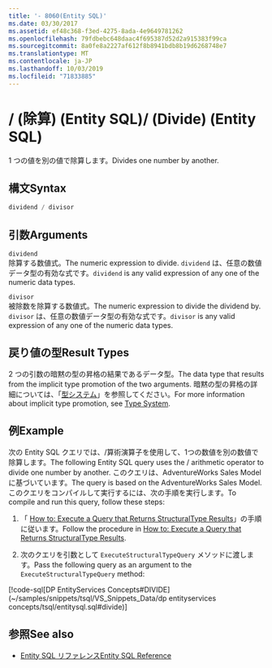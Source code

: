 ```yaml
---
title: '- 8060(Entity SQL)'
ms.date: 03/30/2017
ms.assetid: ef48c368-f3ed-4275-8ada-4e9649781262
ms.openlocfilehash: 79fdbebc648daac4f695387d52d2a915383f99ca
ms.sourcegitcommit: 8a0fe8a2227af612f8b8941bdb8b19d6268748e7
ms.translationtype: MT
ms.contentlocale: ja-JP
ms.lasthandoff: 10/03/2019
ms.locfileid: "71833885"
---
```

# <a name="-divide-entity-sql"></a><span data-ttu-id="c7d51-102">/ (除算) (Entity SQL)</span><span class="sxs-lookup"><span data-stu-id="c7d51-102">/ (Divide) (Entity SQL)</span></span>
<span data-ttu-id="c7d51-103">1 つの値を別の値で除算します。</span><span class="sxs-lookup"><span data-stu-id="c7d51-103">Divides one number by another.</span></span>  
  
## <a name="syntax"></a><span data-ttu-id="c7d51-104">構文</span><span class="sxs-lookup"><span data-stu-id="c7d51-104">Syntax</span></span>  
  
```sql  
dividend / divisor  
```  
  
## <a name="arguments"></a><span data-ttu-id="c7d51-105">引数</span><span class="sxs-lookup"><span data-stu-id="c7d51-105">Arguments</span></span>  
 `dividend`  
 <span data-ttu-id="c7d51-106">除算する数値式。</span><span class="sxs-lookup"><span data-stu-id="c7d51-106">The numeric expression to divide.</span></span> <span data-ttu-id="c7d51-107">`dividend` は、任意の数値データ型の有効な式です。</span><span class="sxs-lookup"><span data-stu-id="c7d51-107">`dividend` is any valid expression of any one of the numeric data types.</span></span>  
  
 `divisor`  
 <span data-ttu-id="c7d51-108">被除数を除算する数値式。</span><span class="sxs-lookup"><span data-stu-id="c7d51-108">The numeric expression to divide the dividend by.</span></span> <span data-ttu-id="c7d51-109">`divisor` は、任意の数値データ型の有効な式です。</span><span class="sxs-lookup"><span data-stu-id="c7d51-109">`divisor` is any valid expression of any one of the numeric data types.</span></span>  
  
## <a name="result-types"></a><span data-ttu-id="c7d51-110">戻り値の型</span><span class="sxs-lookup"><span data-stu-id="c7d51-110">Result Types</span></span>  
 <span data-ttu-id="c7d51-111">2 つの引数の暗黙の型の昇格の結果であるデータ型。</span><span class="sxs-lookup"><span data-stu-id="c7d51-111">The data type that results from the implicit type promotion of the two arguments.</span></span> <span data-ttu-id="c7d51-112">暗黙の型の昇格の詳細については、「[型システム](type-system-entity-sql.md)」を参照してください。</span><span class="sxs-lookup"><span data-stu-id="c7d51-112">For more information about implicit type promotion, see [Type System](type-system-entity-sql.md).</span></span>  
  
## <a name="example"></a><span data-ttu-id="c7d51-113">例</span><span class="sxs-lookup"><span data-stu-id="c7d51-113">Example</span></span>  
 <span data-ttu-id="c7d51-114">次の Entity SQL クエリでは、/算術演算子を使用して、1つの数値を別の数値で除算します。</span><span class="sxs-lookup"><span data-stu-id="c7d51-114">The following Entity SQL query uses the / arithmetic operator to divide one number by another.</span></span> <span data-ttu-id="c7d51-115">このクエリは、AdventureWorks Sales Model に基づいています。</span><span class="sxs-lookup"><span data-stu-id="c7d51-115">The query is based on the AdventureWorks Sales Model.</span></span> <span data-ttu-id="c7d51-116">このクエリをコンパイルして実行するには、次の手順を実行します。</span><span class="sxs-lookup"><span data-stu-id="c7d51-116">To compile and run this query, follow these steps:</span></span>  
  
1. <span data-ttu-id="c7d51-117">「 [How to: Execute a Query that Returns StructuralType Results](../how-to-execute-a-query-that-returns-structuraltype-results.md)」の手順に従います。</span><span class="sxs-lookup"><span data-stu-id="c7d51-117">Follow the procedure in [How to: Execute a Query that Returns StructuralType Results](../how-to-execute-a-query-that-returns-structuraltype-results.md).</span></span>  
  
2. <span data-ttu-id="c7d51-118">次のクエリを引数として `ExecuteStructuralTypeQuery` メソッドに渡します。</span><span class="sxs-lookup"><span data-stu-id="c7d51-118">Pass the following query as an argument to the `ExecuteStructuralTypeQuery` method:</span></span>  
  
 [!code-sql[DP EntityServices Concepts#DIVIDE](~/samples/snippets/tsql/VS_Snippets_Data/dp entityservices concepts/tsql/entitysql.sql#divide)]  
  
## <a name="see-also"></a><span data-ttu-id="c7d51-119">参照</span><span class="sxs-lookup"><span data-stu-id="c7d51-119">See also</span></span>

- [<span data-ttu-id="c7d51-120">Entity SQL リファレンス</span><span class="sxs-lookup"><span data-stu-id="c7d51-120">Entity SQL Reference</span></span>](entity-sql-reference.md)
